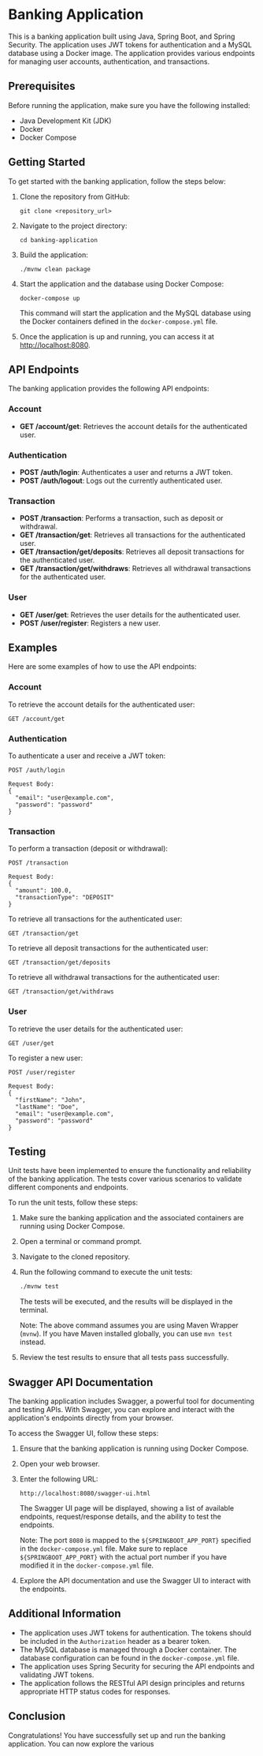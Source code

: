 # Banking Application

This is a banking application built using Java, Spring Boot, and Spring Security. The application uses JWT tokens for authentication and a MySQL database using a Docker image. The application provides various endpoints for managing user accounts, authentication, and transactions.

## Prerequisites

Before running the application, make sure you have the following installed:

- Java Development Kit (JDK)
- Docker
- Docker Compose

## Getting Started

To get started with the banking application, follow the steps below:

1. Clone the repository from GitHub:

   ```
   git clone <repository_url>
   ```

2. Navigate to the project directory:

   ```
   cd banking-application
   ```

3. Build the application:

   ```
   ./mvnw clean package
   ```

4. Start the application and the database using Docker Compose:

   ```
   docker-compose up
   ```

   This command will start the application and the MySQL database using the Docker containers defined in the `docker-compose.yml` file.

5. Once the application is up and running, you can access it at [http://localhost:8080](http://localhost:8080).

## API Endpoints

The banking application provides the following API endpoints:

### Account

- **GET /account/get**: Retrieves the account details for the authenticated user.

### Authentication

- **POST /auth/login**: Authenticates a user and returns a JWT token.
- **POST /auth/logout**: Logs out the currently authenticated user.

### Transaction

- **POST /transaction**: Performs a transaction, such as deposit or withdrawal.
- **GET /transaction/get**: Retrieves all transactions for the authenticated user.
- **GET /transaction/get/deposits**: Retrieves all deposit transactions for the authenticated user.
- **GET /transaction/get/withdraws**: Retrieves all withdrawal transactions for the authenticated user.

### User

- **GET /user/get**: Retrieves the user details for the authenticated user.
- **POST /user/register**: Registers a new user.

## Examples

Here are some examples of how to use the API endpoints:

### Account

To retrieve the account details for the authenticated user:

```
GET /account/get
```

### Authentication

To authenticate a user and receive a JWT token:

```
POST /auth/login

Request Body:
{
  "email": "user@example.com",
  "password": "password"
}
```

### Transaction

To perform a transaction (deposit or withdrawal):

```
POST /transaction

Request Body:
{
  "amount": 100.0,
  "transactionType": "DEPOSIT"
}
```

To retrieve all transactions for the authenticated user:

```
GET /transaction/get
```

To retrieve all deposit transactions for the authenticated user:

```
GET /transaction/get/deposits
```

To retrieve all withdrawal transactions for the authenticated user:

```
GET /transaction/get/withdraws
```

### User

To retrieve the user details for the authenticated user:

```
GET /user/get
```

To register a new user:

```
POST /user/register

Request Body:
{
  "firstName": "John",
  "lastName": "Doe",
  "email": "user@example.com",
  "password": "password"
}
```

## Testing

Unit tests have been implemented to ensure the functionality and reliability of the banking application. The tests cover various scenarios to validate different components and endpoints.

To run the unit tests, follow these steps:

1. Make sure the banking application and the associated containers are running using Docker Compose.

2. Open a terminal or command prompt.

3. Navigate to the cloned repository.

4. Run the following command to execute the unit tests:

   ```bash
   ./mvnw test
   ```

   The tests will be executed, and the results will be displayed in the terminal.

   Note: The above command assumes you are using Maven Wrapper (`mvnw`). If you have Maven installed globally, you can use `mvn test` instead.

5. Review the test results to ensure that all tests pass successfully.


## Swagger API Documentation

The banking application includes Swagger, a powerful tool for documenting and testing APIs. With Swagger, you can explore and interact with the application's endpoints directly from your browser.

To access the Swagger UI, follow these steps:

1. Ensure that the banking application is running using Docker Compose.

2. Open your web browser.

3. Enter the following URL:

   ```
   http://localhost:8080/swagger-ui.html
   ```

   The Swagger UI page will be displayed, showing a list of available endpoints, request/response details, and the ability to test the endpoints.

   Note: The port `8080` is mapped to the `${SPRINGBOOT_APP_PORT}` specified in the `docker-compose.yml` file. Make sure to replace `${SPRINGBOOT_APP_PORT}` with the actual port number if you have modified it in the `docker-compose.yml` file.

4. Explore the API documentation and use the Swagger UI to interact with the endpoints.



## Additional Information

- The application uses JWT tokens for authentication. The tokens should be included in the `Authorization` header as a bearer token.
- The MySQL database is managed through a Docker container. The database configuration can be found in the `docker-compose.yml` file.
- The application uses Spring Security for securing the API endpoints and validating JWT tokens.
- The application follows the RESTful API design principles and returns appropriate HTTP status codes for responses.

## Conclusion

Congratulations! You have successfully set up and run the banking application. You can now explore the various
